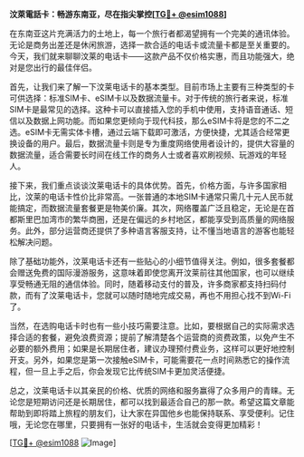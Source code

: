 **汶萊電話卡：畅游东南亚，尽在指尖掌控[[TG💪+ @esim1088](https://t.me/s/esim1088)]**

在东南亚这片充满活力的土地上，每一个旅行者都渴望拥有一个完美的通讯体验。无论是商务出差还是休闲旅游，选择一款合适的电话卡或流量卡都是至关重要的。今天，我们就来聊聊汶莱的电话卡——这款产品不仅价格实惠，而且功能强大，绝对是您出行的最佳伴侣。

首先，让我们来了解一下汶莱电话卡的基本类型。目前市场上主要有三种类型的卡可供选择：标准SIM卡、eSIM卡以及数据流量卡。对于传统的旅行者来说，标准SIM卡是最常见的选择。这种卡可以直接插入您的手机中使用，支持语音通话、短信以及数据上网功能。而如果您更倾向于现代科技，那么eSIM卡将是您的不二之选。eSIM卡无需实体卡槽，通过云端下载即可激活，方便快捷，尤其适合经常更换设备的用户。最后，数据流量卡则是专为重度网络使用者设计的，提供大容量的数据流量，适合需要长时间在线工作的商务人士或者喜欢刷视频、玩游戏的年轻人。

接下来，我们重点谈谈汶莱电话卡的具体优势。首先，价格方面，与许多国家相比，汶莱的电话卡性价比非常高。一张普通的本地SIM卡通常只需几十元人民币就能搞定，而数据流量套餐更是物美价廉。其次，网络覆盖广泛且稳定，无论是在首都斯里巴加湾市的繁华商圈，还是在偏远的乡村地区，都能享受到高质量的网络服务。此外，部分运营商还提供了多种语言客服支持，让不懂当地语言的游客也能轻松解决问题。

除了基础功能外，汶莱电话卡还有一些贴心的小细节值得关注。例如，很多套餐都会赠送免费的国际漫游服务，这意味着即使您离开汶莱前往其他国家，也可以继续享受畅通无阻的通信体验。同时，随着移动支付的普及，许多商家都支持扫码付款，而有了汶莱电话卡，您就可以随时随地完成交易，再也不用担心找不到Wi-Fi了。

当然，在选购电话卡时也有一些小技巧需要注意。比如，要根据自己的实际需求选择合适的套餐，避免浪费资源；提前了解清楚各个运营商的资费政策，以免产生不必要的额外费用；如果是长期居住者，建议办理预付费业务，这样可以更好地控制开支。另外，如果您是第一次接触eSIM卡，可能需要花一点时间熟悉它的操作流程，但一旦上手之后，你会发现它比传统SIM卡更加灵活便捷。

总之，汶莱电话卡以其亲民的价格、优质的网络和服务赢得了众多用户的青睐。无论您是短期访问还是长期居住，都可以找到最适合自己的那一款。希望这篇文章能帮助到即将踏上旅程的朋友们，让大家在异国他乡也能保持联系、享受便利。记住哦，无论您在哪里，只要拥有一张好的电话卡，生活就会变得更加精彩！

[[TG💪+ @esim1088](https://t.me/s/esim1088) ![Image](https://i.postimg.cc/4NQfJmqS/Snipaste-2025-05-13-00-14-12.png)]